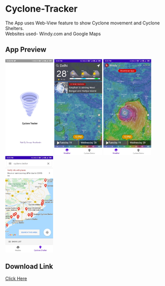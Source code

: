 # Cyclone-Tracker
The App uses Web-View feature to show Cyclone movement and Cyclone Shelters.<br>
Websites used- Windy.com and Google Maps
<br>
<h2>App Preview</h2>
<img src="https://github.com/tanmaya0102/Cyclone-Tracker/blob/master/WhatsApp%20Image%202020-05-19%20at%2010.29.38%20PM.jpeg" alt="Splash Screen" height="30%" width="30%">
<img src="https://github.com/tanmaya0102/Cyclone-Tracker/blob/master/WhatsApp%20Image%202020-05-19%20at%2010.29.39%20PM%20(1).jpeg" alt="Splash Screen" height="30%" width="30%">
<img src="https://github.com/tanmaya0102/Cyclone-Tracker/blob/master/WhatsApp%20Image%202020-05-19%20at%2010.29.39%20PM.jpeg" alt="Splash Screen" height="30%" width="30%">
<img src="https://github.com/tanmaya0102/Cyclone-Tracker/blob/master/WhatsApp%20Image%202020-05-19%20at%2010.29.38%20PM%20(1).jpeg" alt="Splash Screen" height="30%" width="30%">
<h2>Download Link</h2>
<a href="https://drive.google.com/file/d/1TErDDwyOmZ0anUAYe5RbvkZNTU0nRcQG/view?usp=sharing">Click Here</a>
